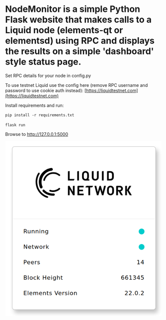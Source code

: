 # NodeMonitor is a simple Python Flask website that makes calls to a Liquid node (elements-qt or elementsd) using RPC and displays the results on a simple 'dashboard' style status page.

Set RPC details for your node in config.py

To use testnet Liquid use the config here (remove RPC username and password to use cookie auth instead): [https://liquidtestnet.com](https://liquidtestnet.com)

Install requirements and run:

```
pip install -r requirements.txt

flask run
```

Browse to http://127.0.0.1:5000

![New Option](github_images/node_flask.png)
